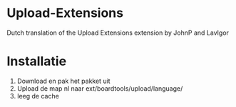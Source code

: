 Upload-Extensions
===========

Dutch translation of the Upload Extensions extension by JohnP and LavIgor

Installatie
===========

1. Download en pak het pakket uit
2. Upload de map nl naar ext/boardtools/upload/language/
3. leeg de cache
